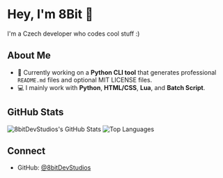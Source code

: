 # Hey, I'm 8Bit 👋

I'm a Czech developer who codes cool stuff :)

## About Me
- 🔧 Currently working on a **Python CLI tool** that generates professional `README.md` files and optional MIT LICENSE files.
- 💻 I mainly work with **Python**, **HTML/CSS**, **Lua**, and **Batch Script**.

## GitHub Stats
![8bitDevStudios's GitHub Stats](https://github-readme-stats.vercel.app/api?username=8bitDevStudios&show_icons=true&theme=default&hide_border=true)
![Top Languages](https://github-readme-stats.vercel.app/api/top-langs/?username=8bitDevStudios&layout=compact&theme=default&hide_border=true)

## Connect
- GitHub: [@8bitDevStudios](https://github.com/8bitDevStudios)
